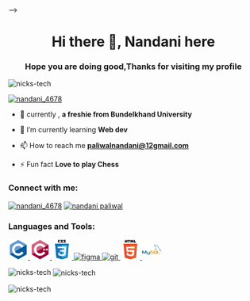 
--><h1 align="center">Hi there 👋, Nandani here</h1>
<h3 align="center">Hope you are doing good,Thanks for visiting my profile</h3>

<p align="left"> <img src="https://komarev.com/ghpvc/?username=nicks-tech&label=Profile%20views&color=0e75b6&style=flat" alt="nicks-tech" /> </p>

<p align="left"> <a href="https://twitter.com/nandani_4678" target="blank"><img src="https://img.shields.io/twitter/follow/nandani_4678?logo=twitter&style=for-the-badge" alt="nandani_4678" /></a> </p>

- 🔭 currently , **a freshie from Bundelkhand University**

- 🌱 I’m currently learning **Web dev**

- 📫 How to reach me **paliwalnandani@12gmail.com**

- ⚡ Fun fact **Love to play Chess**

<h3 align="left">Connect with me:</h3>
<p align="left">
<a href="https://twitter.com/nandani_4678" target="blank"><img align="center" src="https://raw.githubusercontent.com/rahuldkjain/github-profile-readme-generator/master/src/images/icons/Social/twitter.svg" alt="nandani_4678" height="30" width="40" /></a>
<a href="https://linkedin.com/in/nandani paliwal" target="blank"><img align="center" src="https://raw.githubusercontent.com/rahuldkjain/github-profile-readme-generator/master/src/images/icons/Social/linked-in-alt.svg" alt="nandani paliwal" height="30" width="40" /></a>
</p>

<h3 align="left">Languages and Tools:</h3>
<p align="left"> <a href="https://www.cprogramming.com/" target="_blank"> <img src="https://raw.githubusercontent.com/devicons/devicon/master/icons/c/c-original.svg" alt="c" width="40" height="40"/> </a> <a href="https://www.w3schools.com/cpp/" target="_blank"> <img src="https://raw.githubusercontent.com/devicons/devicon/master/icons/cplusplus/cplusplus-original.svg" alt="cplusplus" width="40" height="40"/> </a> <a href="https://www.w3schools.com/css/" target="_blank"> <img src="https://raw.githubusercontent.com/devicons/devicon/master/icons/css3/css3-original-wordmark.svg" alt="css3" width="40" height="40"/> </a> <a href="https://www.figma.com/" target="_blank"> <img src="https://www.vectorlogo.zone/logos/figma/figma-icon.svg" alt="figma" width="40" height="40"/> </a> <a href="https://git-scm.com/" target="_blank"> <img src="https://www.vectorlogo.zone/logos/git-scm/git-scm-icon.svg" alt="git" width="40" height="40"/> </a> <a href="https://www.w3.org/html/" target="_blank"> <img src="https://raw.githubusercontent.com/devicons/devicon/master/icons/html5/html5-original-wordmark.svg" alt="html5" width="40" height="40"/> </a> <a href="https://www.mysql.com/" target="_blank"> <img src="https://raw.githubusercontent.com/devicons/devicon/master/icons/mysql/mysql-original-wordmark.svg" alt="mysql" width="40" height="40"/> </a> </p>

<p><img align="left" src="https://github-readme-stats.vercel.app/api/top-langs?username=nicks-tech&show_icons=true&locale=en&layout=compact" alt="nicks-tech" /></p>

<p>&nbsp;<img align="center" src="https://github-readme-stats.vercel.app/api?username=nicks-tech&show_icons=true&locale=en" alt="nicks-tech" /></p>

<p><img align="center" src="https://github-readme-streak-stats.herokuapp.com/?user=nicks-tech&" alt="nicks-tech" /></p>

